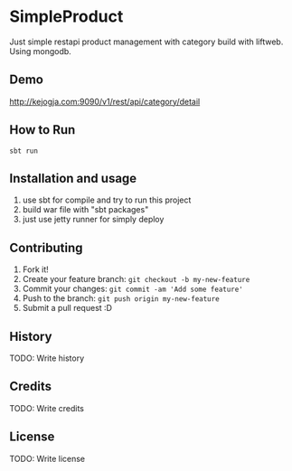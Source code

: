 # SimpleProduct
Just simple restapi product management with category build with liftweb. Using mongodb.

## Demo
http://kejogja.com:9090/v1/rest/api/category/detail

## How to Run
`sbt run`

## Installation and usage
1. use sbt for compile and try to run this project
3. build war file with "sbt packages"
2. just use jetty runner for simply deploy

## Contributing
1. Fork it!
2. Create your feature branch: `git checkout -b my-new-feature`
3. Commit your changes: `git commit -am 'Add some feature'`
4. Push to the branch: `git push origin my-new-feature`
5. Submit a pull request :D

## History
TODO: Write history

## Credits
TODO: Write credits

## License
TODO: Write license
